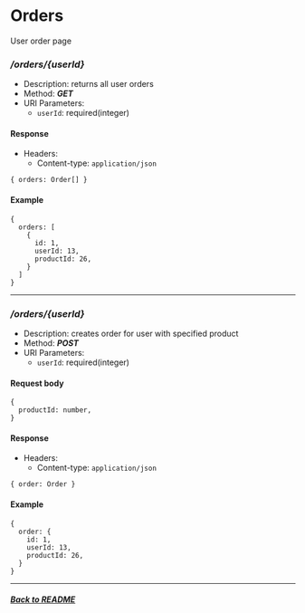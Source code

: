 # Orders

User order page

### ***/orders/{userId}***

- Description: returns all user orders
- Method: ***GET***
- URI Parameters:
    - `userId`: required(integer)

#### Response

- Headers:
    - Content-type: `application/json`

```
{ orders: Order[] }
```

#### Example

```
{
  orders: [
    {
      id: 1, 
      userId: 13,
      productId: 26,
    }
  ]
}
```

---

### ***/orders/{userId}***

- Description: creates order for user with specified product
- Method: ***POST***
- URI Parameters:
    - `userId`: required(integer)

#### Request body

```
{
  productId: number,
}
```

#### Response

- Headers:
    - Content-type: `application/json`

```
{ order: Order }
```

#### Example

```
{
  order: {
    id: 1, 
    userId: 13,
    productId: 26,
  }
}
```

---

#### [_Back to README_](./README.md)
